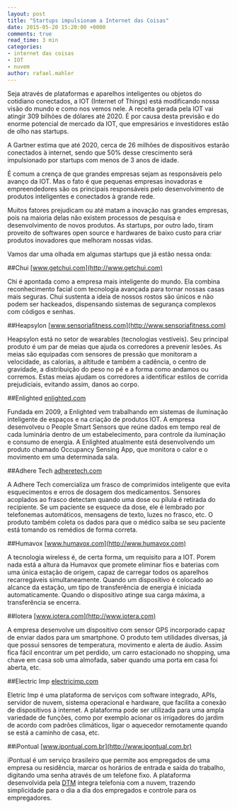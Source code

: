 ```yaml
---
layout: post
title: "Startups impulsionam a Internet das Coisas"
date: 2015-05-20 15:20:00 +0000
comments: true
read_time: 3 min
categories:
- internet das coisas
- IOT
- nuvem
author: rafael.mahler
---
```


Seja através de plataformas e aparelhos inteligentes ou objetos do cotidiano conectados, a IOT (Internet of Things) está modificando nossa visão do mundo e como nos vemos nele. A receita gerada pela IOT vai atingir 309 bilhões de dólares até 2020. É por causa desta previsão e do enorme potencial de mercado da IOT, que empresários e investidores estão de olho nas startups.

<!-- more -->

A Gartner estima que até 2020, cerca de 26 milhões de dispositivos estarão conectados à internet, sendo que 50% desse crescimento será impulsionado por startups com menos de 3 anos de idade.

É comum a crença de que grandes empresas sejam as responsáveis pelo avanço da IOT. Mas o fato é que pequenas empresas inovadoras e empreendedores são os principais responsáveis pelo desenvolvimento de produtos inteligentes e conectados à grande rede.

Muitos fatores prejudicam ou até matam a inovação nas grandes empresas, pois na maioria delas não existem processos de pesquisa e desenvolvimento de novos produtos. As startups, por outro lado, tiram proveito de softwares open source e hardwares de baixo custo para criar produtos inovadores que melhoram nossas vidas.

Vamos dar uma olhada em algumas startups que já estão nessa onda:



##Chui
[www.getchui.com](http://www.getchui.com)

Chi é apontada como a empresa mais inteligente do mundo. Ela combina reconhecimento facial com tecnologia avançada para tornar nossas casas mais seguras. Chui sustenta a ideia de nossos rostos são únicos e não podem ser hackeados, dispensando sistemas de segurança complexos com códigos e senhas.


##Heapsylon
[www.sensoriafitness.com](http://www.sensoriafitness.com)

Heapsylon está no setor de wearables (tecnologias vestíveis). Seu principal produto é um par de meias que ajuda os corredores a prevenir lesões. As meias são equipadas com sensores de pressão que monitoram a velocidade, as calorias, a altitude e também a cadência, o centro de gravidade, a distribuição do peso no pé e a forma como andamos ou corremos. Estas meias ajudam os corredores a identificar estilos de corrida prejudiciais, evitando assim, danos ao corpo.



##Enlighted
[enlighted.com](http://enlighted.com)

Fundada em 2009, a Enlighted vem trabalhando em sistemas de iluminação inteligente de espaços e na criação de produtos IOT. A empresa desenvolveu o People Smart Sensors que reúne dados em tempo real de cada luminária dentro de um estabelecimento, para controle da iluminação e consumo de energia. A Enlighted atualmente está desenvolvendo um produto chamado Occupancy Sensing App, que monitora o calor e o movimento em uma determinada sala.

##Adhere Tech
[adheretech.com](http://adheretech.com)

A Adhere Tech comercializa um frasco de comprimidos inteligente que evita esquecimentos e erros de dosagem dos medicamentos. Sensores acoplados ao frasco detectam quando uma dose ou pílula é retirada do recipiente. Se um paciente se esquece da dose, ele é lembrado por telefonemas automáticos, mensagens de texto, luzes no frasco, etc. O produto também coleta os dados para que o médico saiba se seu paciente está tomando os remédios de forma correta.

##Humavox
[www.humavox.com](http://www.humavox.com)

A tecnologia wireless é, de certa forma, um requisito para a IOT. Porem nada está a altura da Humavox que promete eliminar fios e baterias com uma única estação de origem, capaz de carregar todos os aparelhos recarregáveis simultaneamente. Quando um dispositivo é colocado ao alcance da estação, um tipo de transferência de energia é iniciada automaticamente. Quando o dispositivo atinge sua carga máxima, a transferência se encerra.

##Iotera
[www.iotera.com](http://www.iotera.com)

A empresa desenvolve um dispositivo com sensor GPS incorporado capaz de enviar dados para um smartphone. O produto tem utilidades diversas, já que possui sensores de temperatura, movimento e alerta de áudio. Assim fica fácil encontrar um pet perdido, um carro estacionado no shopping, uma chave em casa sob uma almofada, saber quando uma porta em casa foi aberta, etc.

##Electric Imp
[electricimp.com](http://electricimp.com)

Eletric Imp é uma plataforma de serviços com software integrado, APIs, servidor de nuvem, sistema operacional e hardware, que facilita a conexão de dispositivos à internet. A plataforma pode ser utilizada para uma ampla variedade de funções, como por exemplo acionar os irrigadores do jardim de acordo com padrões climáticos, ligar o aquecedor remotamente quando se está a caminho de casa, etc.

##iPontual
[www.ipontual.com.br](http://www.ipontual.com.br)

iPontual é um serviço brasileiro que permite aos empregados de uma empresa ou residência, marcar os horários de entrada e saída do trabalho, digitando uma senha através de um telefone fixo. A plataforma desenvolvida pela [DTM](http://www.dtmtec.com.br) integra telefonia com a nuvem, trazendo simplicidade para o dia a dia dos empregados e controle para os empregadores.



